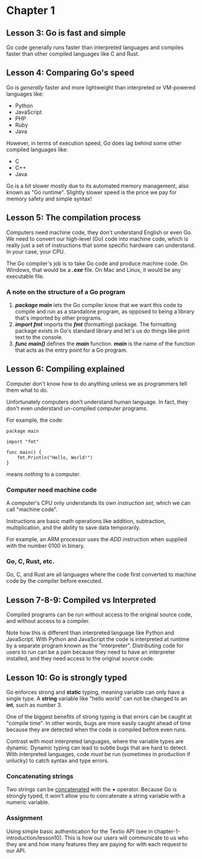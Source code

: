 # Chapter 1

## Lesson 3: Go is fast and simple

Go code generally runs faster than interpreted languages and compiles faster than other compiled languages like C and Rust.

## Lesson 4: Comparing Go's speed

Go is _generally_ faster and more lightweight than interpreted or VM-powered languages like:

- Python
- JavaScript
- PHP
- Ruby
- Java

However, in terms of execution speed, Go does lag behind some other compiled languages like:

- C
- C++
- Java

Go is a bit slower mostly due to its automated memory management, also known as "Go runtime". Slightly slower speed is the price we pay for memory safety and simple syntax!

## Lesson 5: The compilation process

Computers need machine code, they don't understand English or even Go. We need to convert our high-level (Go) code into machine code, which is really just a set of instructions that some specific hardware can understand. In your case, your CPU.

The Go compiler's job is to take Go code and produce machine code. On Windows, that would be a **_.exe_** file. On Mac and Linux, it would be any executable file.

### A note on the structure of a Go program

1. **_package main_** lets the Go compiler know that we want this code to compile and run as a standalone program, as opposed to being a library that's imported by other programs.
2. **_import fmt_** imports the **_fmt_** (formatting) package. The formatting package exists in Go's standard library and let's us do things like print text to the console.
3. **_func main()_** defines the **_main_** function. **_main_** is the name of the function that acts as the entry point for a Go program.

## Lesson 6: Compiling explained

Computer don't know how to do anything unless we as programmers tell them what to do.

Unfortunately computers don't understand human language. In fact, they don't even understand un-compiled computer programs.

For example, the code:

    package main

    import "fmt"

    func main() {
        fmt.Println("Hello, World!")
    }

means _nothing_ to a computer.

### Computer need machine code

A computer's CPU only understands its own _instruction set_, which we can call "machine code".

Instructions are basic math operations like addition, subtraction, multiplication, and the ability to save data temporarily.

For example, an ARM processor uses the _ADD_ instruction when supplied with the number 0100 in binary.

### Go, C, Rust, etc.

Go, C, and Rust are all languages where the code first converted to machine code by the compiler before executed.

## Lesson 7-8-9: Compiled vs Interpreted

Compiled programs can be run without access to the original source code, and without access to a compiler.

Note how this is different than interpreted language like Python and JavaScript. With Python and JavaScript the code is interpreted at runtime by a separate program known as the "interpreter". Distributing code for users to run can be a pain because they need to have an interpreter installed, and they need access to the original source code.

## Lesson 10: Go is strongly typed

Go enforces strong and **static** typing, meaning variable can only have a single type. A **string** variable like "hello world" can not be changed to an **int**, such as number 3.

One of the biggest benefits of strong typing is that errors can be caught at "compile time". In other words, bugs are more easily caught ahead of time because they are detected when the code is compiled before even runs.

Contrast with most interpreted languages, where the variable types are dynamic. Dynamic typing can lead to subtle bugs that are hard to detect. With interpreted languages, code _must_ be run (sometimes in production if unlucky) to catch syntax and type errors.

### Concatenating strings

Two strings can be [concatenated](https://www.w3schools.com/python/python_strings_concatenate.asp) with the **+** operator. Because Go is strongly typed, it won't allow you to concatenate a string variable with a numeric variable.

### Assignment

Using simple basic authentication for the Textio API (see in chapter-1-introduction/lesson10). This is how our users will communicate to us who they are and how many features they are paying for with each request to our API.

